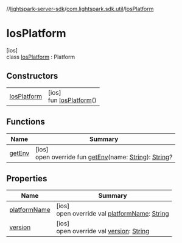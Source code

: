 //[lightspark-server-sdk](../../../index.md)/[com.lightspark.sdk.util](../index.md)/[IosPlatform](index.md)

# IosPlatform

[ios]\
class [IosPlatform](index.md) : Platform

## Constructors

| | |
|---|---|
| [IosPlatform](-ios-platform.md) | [ios]<br>fun [IosPlatform](-ios-platform.md)() |

## Functions

| Name | Summary |
|---|---|
| [getEnv](get-env.md) | [ios]<br>open override fun [getEnv](get-env.md)(name: [String](https://kotlinlang.org/api/latest/jvm/stdlib/kotlin/-string/index.html)): [String](https://kotlinlang.org/api/latest/jvm/stdlib/kotlin/-string/index.html)? |

## Properties

| Name | Summary |
|---|---|
| [platformName](platform-name.md) | [ios]<br>open override val [platformName](platform-name.md): [String](https://kotlinlang.org/api/latest/jvm/stdlib/kotlin/-string/index.html) |
| [version](version.md) | [ios]<br>open override val [version](version.md): [String](https://kotlinlang.org/api/latest/jvm/stdlib/kotlin/-string/index.html) |

